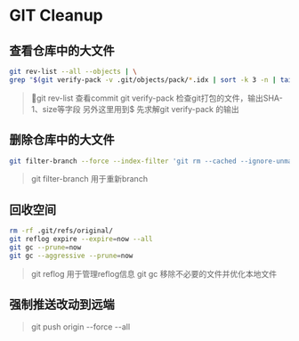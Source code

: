 # GIT Cleanup

## 查看仓库中的大文件

```sh
git rev-list --all --objects | \
grep "$(git verify-pack -v .git/objects/pack/*.idx | sort -k 3 -n | tail -n 3 | awk -F ' '  '{print $1}')"
```

> git rev-list 查看commit
> git verify-pack 检查git打包的文件，输出SHA-1、size等字段
> 另外这里用到$ 先求解git verify-pack 的输出

## 删除仓库中的大文件

```sh
git filter-branch --force --index-filter 'git rm --cached --ignore-unmatch *.pcd' --prune-empty --tag-name-filter cat -- --all
```

> git filter-branch 用于重新branch

## 回收空间

```sh
rm -rf .git/refs/original/
git reflog expire --expire=now --all
git gc --prune=now
git gc --aggressive --prune=now
```

> git reflog 用于管理reflog信息
> git gc 移除不必要的文件并优化本地文件

## 强制推送改动到远端
>
> git push origin --force --all
